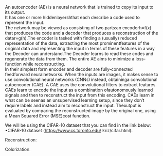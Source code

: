 An autoencoder (AE) is a neural network that is trained to copy its input to its output.  
It has one or more hiddenlayershthat each describe a code used to represent the input.  
The network may be viewed as consisting of two parts:an encoderh=f(x) that produces the code and a decoder that produces a reconstruction of the datar=g(h).The  encoder  is  tasked  with  finding  a  (usually)  reduced  representation  of  the  data,  extracting  the  most  prominentfeatures of the original data and representing the input in terms of these features in a way the Decoder can understand.The Decoder learns to read these codes and regenerate the data from them.  The entire AE aims to minimize a loss-function  while  reconstructing.  
In  their  simplest  form  encoder  and  decoder  are  fully-connected  feedforward  neuralnetworks.  When the inputs are images, it makes sense to use convolutional neural networks (CNNs) instead, obtaininga convolutional autoencoder (CAE).
A  CAE  uses  the  convolutional  filters  to  extract  features.   CAEs  learn  to  encode  the  input  as  a  combination  ofautonomously learned signals and then to reconstruct the input from this encoding.  CAEs learn in what can be seenas  an  unsupervised  learning  setup,  since  they  don’t  require  labels  and  instead  aim  to  reconstruct  the  input.   Theoutput is evaluated by comparing the reconstructed image by the original one, using a Mean Squared Error (MSE)cost function.


We will be using the CIFAR-10 dataset that you can find in the link below:
•CIFAR-10 dataset (https://www.cs.toronto.edu/ ̃kriz/cifar.html).

Reconstruction:

Colorization:
